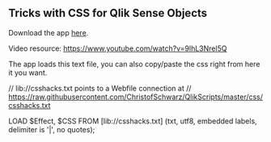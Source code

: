 ## Tricks with CSS for Qlik Sense Objects

Download the app <a href="https://github.com/ChristofSchwarz/QlikScripts/raw/master/css/CSS%20Hacks.qvf">here</a>.

Video resource: https://www.youtube.com/watch?v=9lhL3Nrel5Q

The app loads this text file, you can also copy/paste the css right from here it you want.

// lib://csshacks.txt points to a Webfile connection at 
// https://raw.githubusercontent.com/ChristofSchwarz/QlikScripts/master/css/csshacks.txt

LOAD
    $Effect,
    $CSS
FROM [lib://csshacks.txt]
(txt, utf8, embedded labels, delimiter is '|', no quotes);

